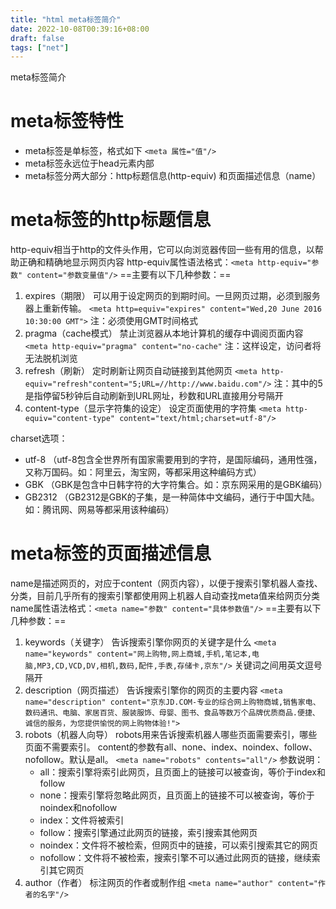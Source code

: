 ```yaml
---
title: "html meta标签简介"
date: 2022-10-08T00:39:16+08:00
draft: false
tags: ["net"]
---
```


meta标签简介
<!--more-->

# meta标签特性
+ meta标签是单标签，格式如下
	`<meta 属性="值"/>`
+ meta标签永远位于head元素内部
+ meta标签分两大部分：http标题信息(http-equiv) 和页面描述信息（name）

# meta标签的http标题信息
http-equiv相当于http的文件头作用，它可以向浏览器传回一些有用的信息，以帮助正确和精确地显示网页内容
http-equiv属性语法格式：`<meta http-equiv="参数" content="参数变量值"/>`
==主要有以下几种参数：==
1. expires（期限）
	可以用于设定网页的到期时间。一旦网页过期，必须到服务器上重新传输。
	`<meta http=equiv="expires" content="Wed,20 June 2016 10:30:00 GMT">`
	注：必须使用GMT时间格式
2. pragma（cache模式）
    禁止浏览器从本地计算机的缓存中调阅页面内容
    `<meta http-equiv="pragma" content="no-cache"`
    注：这样设定，访问者将无法脱机浏览
3. refresh（刷新）
    定时刷新让网页自动链接到其他网页
    `<meta http-equiv="refresh"content="5;URL=//http://www.baidu.com"/>`
    注：其中的5是指停留5秒钟后自动刷新到URL网址，秒数和URL直接用分号隔开
4. content-type（显示字符集的设定）
    设定页面使用的字符集
    `<meta http-equiv="content-type" content="text/html;charset=utf-8"/>`

  charset选项：

  + utf-8 （utf-8包含全世界所有国家需要用到的字符，是国际编码，通用性强，又称万国码。如：阿里云，淘宝网，等都采用这种编码方式）
  + GBK （GBK是包含中日韩字符的大字符集合。如：京东网采用的是GBK编码）
  + GB2312 （GB2312是GBK的子集，是一种简体中文编码，通行于中国大陆。如：腾讯网、网易等都采用该种编码）

# meta标签的页面描述信息
name是描述网页的，对应于content（网页内容），以便于搜索引擎机器人查找、分类，目前几乎所有的搜索引擎都使用网上机器人自动查找meta值来给网页分类
name属性语法格式：`<meta name="参数" content="具体参数值"/>`
==主要有以下几种参数：==
1. keywords（关键字）
	告诉搜索引擎你网页的关键字是什么
	`<meta name="keywords" content="网上购物,网上商城,手机,笔记本,电脑,MP3,CD,VCD,DV,相机,数码,配件,手表,存储卡,京东"/>`
	关键词之间用英文逗号隔开
2. description（网页描述）
	告诉搜索引擎你的网页的主要内容
	`<meta name="description" content="京东JD.COM-专业的综合网上购物商城,销售家电、数码通讯、电脑、家居百货、服装服饰、母婴、图书、食品等数万个品牌优质商品.便捷、诚信的服务，为您提供愉悦的网上购物体验!">`
3. robots（机器人向导）
	robots用来告诉搜索机器人哪些页面需要索引，哪些页面不需要索引。
	content的参数有all、none、index、noindex、follow、nofollow。默认是all。
	`<meta name="robots" contents="all"/>`
	参数说明：
	+ all：搜索引擎将索引此网页，且页面上的链接可以被查询，等价于index和follow
	+ none：搜索引擎将忽略此网页，且页面上的链接不可以被查询，等价于noindex和nofollow
	+ index：文件将被索引
	+ follow：搜索引擎通过此网页的链接，索引搜索其他网页
	+ noindex：文件将不被检索，但网页中的链接，可以索引搜索其它的网页
	+ nofollow：文件将不被检索，搜索引擎不可以通过此网页的链接，继续索引其它网页
4. author（作者）
	标注网页的作者或制作组
	`<meta name="author" content="作者的名字"/>`
